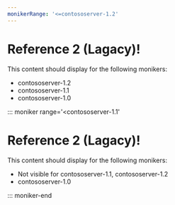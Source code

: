 ```yaml
---
monikerRange: '<=contososerver-1.2'
---
```

# Reference 2 (Lagacy)!

This content should display for the following monikers:

* contososerver-1.2
* contososerver-1.1
* contososerver-1.0

::: moniker range='<contososerver-1.1'

# Reference 2 (Lagacy)!

This content should display for the following monikers:
* Not visible for contososerver-1.1, contososerver-1.2
* contososerver-1.0

::: moniker-end
